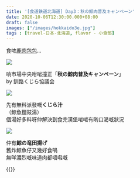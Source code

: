 ```yaml
---
title: '[食道鉄道北海道] Day3：秋の鯨肉普及キャンペーン'
date: 2020-10-06T12:30:00.000+08:00
draft: false
images: ["/images/hokkaido3e.jpg"]
tags : [travel-日本-北海道, flavor - 小食部]
---
```


食咗[鹿肉包包](https://hidie.net/hokkaido3d/)... 

![](/images/hokkaido3e1.jpg)

响市場中央咁啱撞正「**秋の鯨肉普及キャンペーン**」  
by 釧路くじら協議会

![](/images/hokkaido3e2.jpg)

先有無料派發嘅**くじら汁**  
（鯨魚麵豉湯）  
個湯好多料呀仲解決到食完漢堡啱啱有啲口渴嘅狀況  

![](/images/hokkaido3e.jpg)

仲有**鯨の竜田揚げ**  
舊炸鯨魚仔又幾好食喎  
無咩濃烈嘅味道肉都唔嚡嘅  

  
{{<hokkaido>}}
